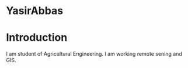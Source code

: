 # YasirAbbas
# Introduction
I am student of Agricultural Engineering. I am working remote sening and GIS.
